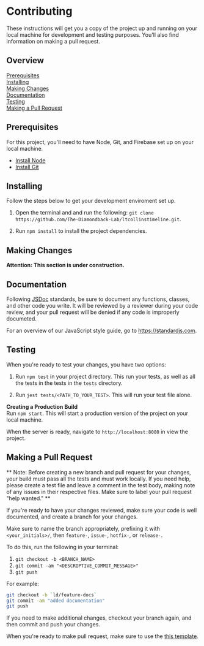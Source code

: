 # Contributing

These instructions will get you a copy of the project up and running on your
local machine for development and testing purposes. You'll also find information
on making a pull request.

## Overview

[Prerequisites](#prerequisites)  
[Installing](#installing)  
[Making Changes](#making-changes)  
[Documentation](#documentation)  
[Testing](#testing)  
[Making a Pull Request](#making-a-pull-request)  

## Prerequisites

For this project, you'll need to have Node, Git, and Firebase set up on your
local machine.

- [Install Node](https://nodejs.org/en/download/)
- [Install Git](https://git-scm.com/downloads)

## Installing

Follow the steps below to get your development enviroment set up.

1. Open the terminal and and run the following: `git clone  https://github.com/The-Diamondback-Lab/ltcollinstimeline.git`.

2. Run `npm install` to install the project dependencies.

## Making Changes

**Attention: This section is under construction.**

## Documentation

Following [JSDoc](http://usejsdoc.org/) standards, be sure to document any functions, classes, and other
code you write. It will be reviewed by a reviewer during your code review, and
your pull request will be denied if any code is improperly documeted.

For an overview of our JavaScript style guide, go to https://standardjs.com.

## Testing

When you're ready to test your changes, you have two options:

1. Run `npm test` in your project directory. This run your tests, as well as all
  the tests in the tests in the `tests` directory.

2. Run `jest tests/<PATH_TO_YOUR_TEST>`. This will run your test file alone.  

**Creating a Production Build**  
Run `npm start`. This will start a production version of the project on your local machine.

When the server is ready, navigate to `http://localhost:8080` in view the project.

## Making a Pull Request

**
Note: Before creating a new branch and pull request for your
changes, your build must pass all the tests and must work locally. If you need help, please create a
test file and leave a comment in the test body, making note of any issues in
their respective files. Make sure to label your pull request "help wanted."
**

If you're ready to have your changes reviewed, make sure your code is well
documented, and create a branch for your changes. 

Make sure to name the branch
appropriately, prefixing it with `<your_initials>/`, then `feature-`, `issue-`, `hotfix-`, or `release-`.

To do this, run the following in your terminal:  

1. `git checkout -b <BRANCH_NAME>`
2. `git commit -am "<DESCRIPTIVE_COMMIT_MESSAGE>"`
3. `git push`

For example:

```bash
git checkout -b `ld/feature-docs`
git commit -am "added documentation"
git push
```

If you need to make additional changes, checkout your branch again, and then
commit and push your changes.

When you're ready to make pull request, make sure to use the [this
template][1].

[1]: .github/PULL_REQUEST_TEMPLATE/pull_request_template.md
